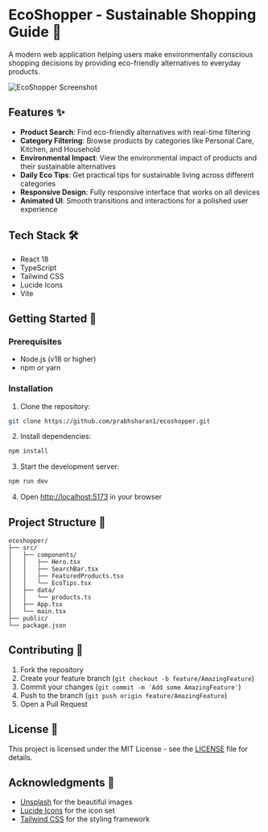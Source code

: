 # EcoShopper - Sustainable Shopping Guide 🌱

A modern web application helping users make environmentally conscious shopping decisions by providing eco-friendly alternatives to everyday products.

![EcoShopper Screenshot](https://images.unsplash.com/photo-1542601906990-b4d3fb778b09?auto=format&fit=crop&q=80)

## Features ✨

- **Product Search**: Find eco-friendly alternatives with real-time filtering
- **Category Filtering**: Browse products by categories like Personal Care, Kitchen, and Household
- **Environmental Impact**: View the environmental impact of products and their sustainable alternatives
- **Daily Eco Tips**: Get practical tips for sustainable living across different categories
- **Responsive Design**: Fully responsive interface that works on all devices
- **Animated UI**: Smooth transitions and interactions for a polished user experience

## Tech Stack 🛠️

- React 18
- TypeScript
- Tailwind CSS
- Lucide Icons
- Vite

## Getting Started 🚀

### Prerequisites

- Node.js (v18 or higher)
- npm or yarn

### Installation

1. Clone the repository:
```bash
git clone https://github.com/prabhsharan1/ecoshopper.git
```

2. Install dependencies:
```bash
npm install
```

3. Start the development server:
```bash
npm run dev
```

4. Open [http://localhost:5173](http://localhost:5173) in your browser

## Project Structure 📁

```
ecoshopper/
├── src/
│   ├── components/
│   │   ├── Hero.tsx
│   │   ├── SearchBar.tsx
│   │   ├── FeaturedProducts.tsx
│   │   └── EcoTips.tsx
│   ├── data/
│   │   └── products.ts
│   ├── App.tsx
│   └── main.tsx
├── public/
└── package.json
```

## Contributing 🤝

1. Fork the repository
2. Create your feature branch (`git checkout -b feature/AmazingFeature`)
3. Commit your changes (`git commit -m 'Add some AmazingFeature'`)
4. Push to the branch (`git push origin feature/AmazingFeature`)
5. Open a Pull Request

## License 📝

This project is licensed under the MIT License - see the [LICENSE](LICENSE) file for details.

## Acknowledgments 🙏

- [Unsplash](https://unsplash.com) for the beautiful images
- [Lucide Icons](https://lucide.dev) for the icon set
- [Tailwind CSS](https://tailwindcss.com) for the styling framework
